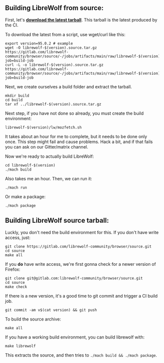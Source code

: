 ## Building LibreWolf from source:

First, let's **[download the latest tarball](https://gitlab.com/librewolf-community/browser/source/-/jobs/artifacts/main/raw/librewolf-95.0.2.source.tar.gz?job=build-job)**. This tarball is the latest produced by the CI.

To download the latest from a script, use wget/curl like this:
```
export version=95.0.2 # example
wget -O librewolf-$(version).source.tar.gz https://gitlab.com/librewolf-community/browser/source/-/jobs/artifacts/main/raw/librewolf-$(version).source.tar.gz?job=build-job
curl -L -o librewolf-$(version).source.tar.gz https://gitlab.com/librewolf-community/browser/source/-/jobs/artifacts/main/raw/librewolf-$(version).source.tar.gz?job=build-job
```

Next, we create ourselves a build folder and extract the tarball.

```
mkdir build
cd build
tar xf ../librewolf-$(version).source.tar.gz
```
Next step, if you have not done so already, you must create the build environment:
```
librewolf-$(version)/lw/mozfetch.sh
```
It takes about an hour for me to complete, but it needs to be done only once. This step might fail and cause problems. Hack a bit, and if that fails you can ask on our Gitter/matrix channel.

Now we're ready to actually build LibreWolf:
```
cd librewolf-$(version)
./mach build
```
Also takes me an hour. Then, we can run it:
```
./mach run
```
Or make a package:
```
./mach package
```

## Building LibreWolf source tarball:

Luckly, you don't need the build environment for this. If you don't have write access, just:
```
git clone https://gitlab.com/librewolf-community/browser/source.git
cd source
make all
```
If you **do** have write access, we're first gonna check for a newer version of Firefox:
```
git clone git@gitlab.com:librewolf-community/browser/source.git
cd source
make check
```
If there is a new version, it's a good time to git commit and trigger a CI build job.
```
git commit -am v$(cat version) && git push
```
To build the source archive:
```
make all
```
If you have a working build environment, you can build librewolf with:
```
make librewolf
```
This extracts the source, and then tries to `./mach build && ./mach package`.
